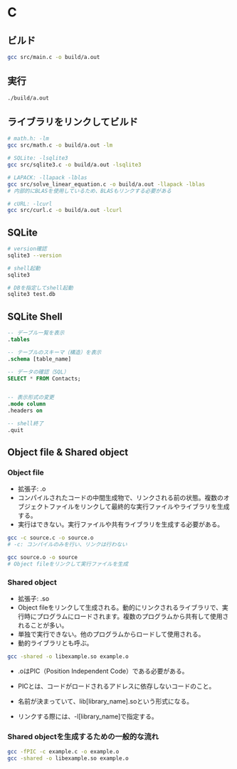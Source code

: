 # C

## ビルド
```bash
gcc src/main.c -o build/a.out
```

## 実行
```bash
./build/a.out
```

## ライブラリをリンクしてビルド
```bash
# math.h: -lm
gcc src/math.c -o build/a.out -lm

# SQLite: -lsqlite3
gcc src/sqlite3.c -o build/a.out -lsqlite3

# LAPACK: -llapack -lblas
gcc src/solve_linear_equation.c -o build/a.out -llapack -lblas
# 内部的にBLASを使用しているため、BLASもリンクする必要がある

# cURL: -lcurl
gcc src/curl.c -o build/a.out -lcurl
```

## SQLite
```bash
# version確認
sqlite3 --version

# shell起動
sqlite3

# DBを指定してshell起動
sqlite3 test.db
```

## SQLite Shell
```sql
-- デーブル一覧を表示
.tables

-- テーブルのスキーマ（構造）を表示
.schema [table_name]

-- データの確認（SQL）
SELECT * FROM Contacts;


-- 表示形式の変更
.mode column
.headers on

-- shell終了
.quit
```

## Object file & Shared object
### Object file
- 拡張子: .o
- コンパイルされたコードの中間生成物で、リンクされる前の状態。複数のオブジェクトファイルをリンクして最終的な実行ファイルやライブラリを生成する。
- 実行はできない。実行ファイルや共有ライブラリを生成する必要がある。
```bash
gcc -c source.c -o source.o
# -c: コンパイルのみを行い、リンクは行わない
```
```bash
gcc source.o -o source
# Object fileをリンクして実行ファイルを生成
```

### Shared object
- 拡張子: .so
- Object fileをリンクして生成される。動的にリンクされるライブラリで、実行時にプログラムにロードされます。複数のプログラムから共有して使用されることが多い。
- 単独で実行できない。他のプログラムからロードして使用される。
- 動的ライブラリとも呼ぶ。
```bash
gcc -shared -o libexample.so example.o
```
- .oはPIC（Position Independent Code）である必要がある。
- PICとは、コードがロードされるアドレスに依存しないコードのこと。

- 名前が決まっていて、lib[library_name].soという形式になる。
- リンクする際には、-l[library_name]で指定する。

### Shared objectを生成するための一般的な流れ
```bash
gcc -fPIC -c example.c -o example.o
gcc -shared -o libexample.so example.o
```

